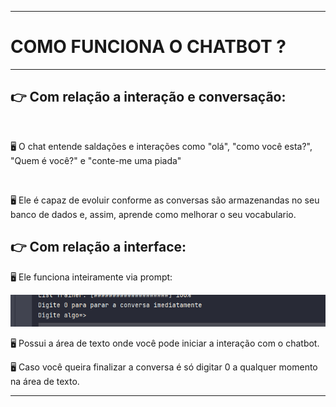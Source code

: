 <html>
  <hr>
  <h1> COMO FUNCIONA O CHATBOT ?</h1>
  <hr>
  <h2>&#x1F449 Com relação a interação e conversação:</h2>
  <br>
  <p>&#x1F5A5 O chat entende saldações e interações como "olá", "como você esta?", "Quem é você?" e "conte-me uma piada"</p>
  <br>
  <p>&#x1F5A5 Ele é capaz de evoluir conforme as conversas são armazenandas no seu banco de dados e, assim, aprende como melhorar o seu vocabulario.</p>
  <h2>&#x1F449 Com relação a interface:</h2>
  <p>&#x1F5A5 Ele funciona inteiramente via prompt:</p>
  <img src="Captura de tela 2023-05-09 090841.png" alt="Imagem Ilustrativa">
  <p>&#x1F5A5 Possui a área de texto onde você pode iniciar a interação com o chatbot.</p>
  <p>&#x1F5A5 Caso você queira finalizar a conversa é só digitar 0 a qualquer momento na área de texto.</p>
  <hr>
</html>
